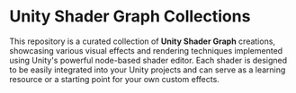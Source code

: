 # Unity Shader Graph Collections

This repository is a curated collection of **Unity Shader Graph** creations, showcasing various visual effects and rendering techniques implemented using Unity's powerful node-based shader editor. Each shader is designed to be easily integrated into your Unity projects and can serve as a learning resource or a starting point for your own custom effects.


